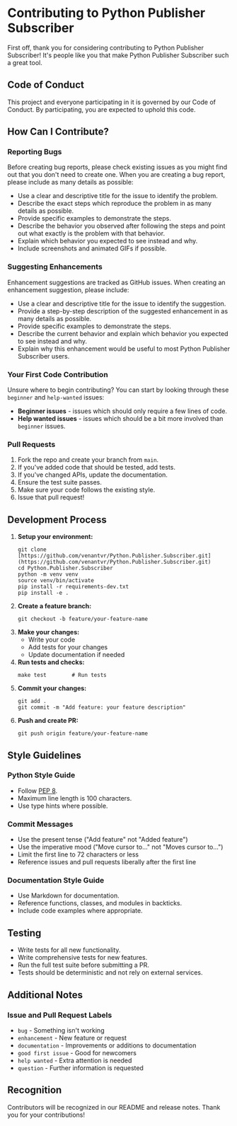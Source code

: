 # Contributing to Python Publisher Subscriber

First off, thank you for considering contributing to Python Publisher Subscriber! It's people like you that make Python Publisher Subscriber such a great tool.

## Code of Conduct

This project and everyone participating in it is governed by our Code of Conduct. By participating, you are expected to uphold this code.

## How Can I Contribute?

### Reporting Bugs

Before creating bug reports, please check existing issues as you might find out that you don't need to create one. When you are creating a bug report, please include as
many details as possible:

* Use a clear and descriptive title for the issue to identify the problem.
* Describe the exact steps which reproduce the problem in as many details as possible.
* Provide specific examples to demonstrate the steps.
* Describe the behavior you observed after following the steps and point out what exactly is the problem with that behavior.
* Explain which behavior you expected to see instead and why.
* Include screenshots and animated GIFs if possible.

### Suggesting Enhancements

Enhancement suggestions are tracked as GitHub issues. When creating an enhancement suggestion, please include:

* Use a clear and descriptive title for the issue to identify the suggestion.
* Provide a step-by-step description of the suggested enhancement in as many details as possible.
* Provide specific examples to demonstrate the steps.
* Describe the current behavior and explain which behavior you expected to see instead and why.
* Explain why this enhancement would be useful to most Python Publisher Subscriber users.

### Your First Code Contribution

Unsure where to begin contributing? You can start by looking through these `beginner` and `help-wanted` issues:

* **Beginner issues** - issues which should only require a few lines of code.
* **Help wanted issues** - issues which should be a bit more involved than `beginner` issues.

### Pull Requests

1. Fork the repo and create your branch from `main`.
2. If you've added code that should be tested, add tests.
3. If you've changed APIs, update the documentation.
4. Ensure the test suite passes.
5. Make sure your code follows the existing style.
6. Issue that pull request!

## Development Process

1. **Setup your environment:**
   ```
   git clone [https://github.com/venantvr/Python.Publisher.Subscriber.git](https://github.com/venantvr/Python.Publisher.Subscriber.git)
   cd Python.Publisher.Subscriber
   python -m venv venv
   source venv/bin/activate
   pip install -r requirements-dev.txt
   pip install -e .
   ```
2. **Create a feature branch:**
   ```
   git checkout -b feature/your-feature-name
   ```
3. **Make your changes:**
    * Write your code
    * Add tests for your changes
    * Update documentation if needed
4. **Run tests and checks:**
   ```
   make test        # Run tests
   ```
5. **Commit your changes:**
   ```
   git add .
   git commit -m "Add feature: your feature description"
   ```
6. **Push and create PR:**
   ```
   git push origin feature/your-feature-name
   ```

## Style Guidelines

### Python Style Guide

* Follow [PEP 8](https://www.python.org/dev/peps/pep-0008/).
* Maximum line length is 100 characters.
* Use type hints where possible.

### Commit Messages

* Use the present tense ("Add feature" not "Added feature")
* Use the imperative mood ("Move cursor to..." not "Moves cursor to...")
* Limit the first line to 72 characters or less
* Reference issues and pull requests liberally after the first line

### Documentation Style Guide

* Use Markdown for documentation.
* Reference functions, classes, and modules in backticks.
* Include code examples where appropriate.

## Testing

* Write tests for all new functionality.
* Write comprehensive tests for new features.
* Run the full test suite before submitting a PR.
* Tests should be deterministic and not rely on external services.

## Additional Notes

### Issue and Pull Request Labels

* `bug` - Something isn't working
* `enhancement` - New feature or request
* `documentation` - Improvements or additions to documentation
* `good first issue` - Good for newcomers
* `help wanted` - Extra attention is needed
* `question` - Further information is requested

## Recognition

Contributors will be recognized in our README and release notes. Thank you for your contributions!
